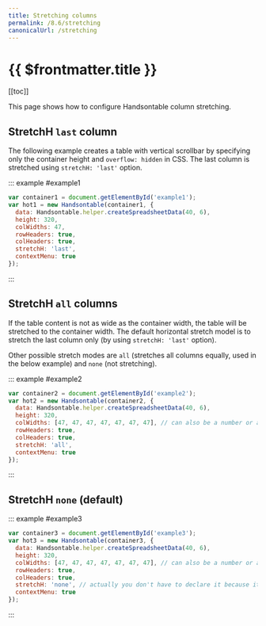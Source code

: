 ```yaml
---
title: Stretching columns
permalink: /8.6/stretching
canonicalUrl: /stretching
---
```


# {{ $frontmatter.title }}

[[toc]]

This page shows how to configure Handsontable column stretching.

## StretchH `last` column

The following example creates a table with vertical scrollbar by specifying only the container height and `overflow: hidden` in CSS. The last column is stretched using `stretchH: 'last'` option.

::: example #example1
```js
var container1 = document.getElementById('example1');
var hot1 = new Handsontable(container1, {
  data: Handsontable.helper.createSpreadsheetData(40, 6),
  height: 320,
  colWidths: 47,
  rowHeaders: true,
  colHeaders: true,
  stretchH: 'last',
  contextMenu: true
});
```
:::

## StretchH `all` columns

If the table content is not as wide as the container width, the table will be stretched to the container width. The default horizontal stretch model is to stretch the last column only (by using `stretchH: 'last'` option).

Other possible stretch modes are `all` (stretches all columns equally, used in the below example) and `none` (not stretching).

::: example #example2
```js
var container2 = document.getElementById('example2');
var hot2 = new Handsontable(container2, {
  data: Handsontable.helper.createSpreadsheetData(40, 6),
  height: 320,
  colWidths: [47, 47, 47, 47, 47, 47, 47], // can also be a number or a function
  rowHeaders: true,
  colHeaders: true,
  stretchH: 'all',
  contextMenu: true
});
```
:::

## StretchH `none` (default)

::: example #example3
```js
var container3 = document.getElementById('example3');
var hot3 = new Handsontable(container3, {
  data: Handsontable.helper.createSpreadsheetData(40, 6),
  height: 320,
  colWidths: [47, 47, 47, 47, 47, 47, 47], // can also be a number or a function
  rowHeaders: true,
  colHeaders: true,
  stretchH: 'none', // actually you don't have to declare it because it is default
  contextMenu: true
});
```
:::
